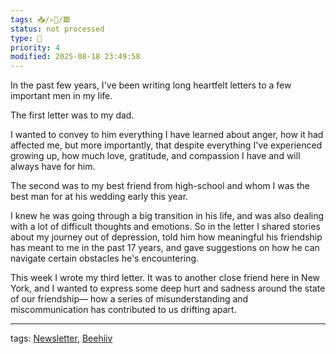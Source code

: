 ```yaml
---
tags: 📥️/✍🏻/🟥
status: not processed
type: 🌈
priority: 4
modified: 2025-08-18 23:49:58
---
```

In the past few years, I've been writing long heartfelt letters to a few important men in my life. 

The first letter was to my dad. 

I wanted to convey to him everything I have learned about anger, how it had affected me, but more importantly, that despite everything I've experienced growing up, how much love, gratitude, and compassion I have and will always have for him. 

The second was to my best friend from high-school and whom I was the best man for at his wedding early this year. 

I knew he was going through a big transition in his life, and was also dealing with a lot of difficult thoughts and emotions. So in the letter I shared stories about my journey out of depression, told him how meaningful his friendship has meant to me in the past 17 years, and gave suggestions on how he can navigate certain obstacles he's encountering.  

This week I wrote my third letter. 
It was to another close friend here in New York, and I wanted to express some deep hurt and sadness around the state of our friendship— how a series of misunderstanding and miscommunication has contributed to us drifting apart. 




---
tags: [Newsletter](newsletter), [Beehiiv](beehiiv)